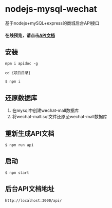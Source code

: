 # nodejs-mysql-wechat
基于nodejs+mySQL+express的商城后台API接口
#### 在线预览，请点击[API文档](https://luotuo19880328.github.io/nodejs-mysql-wechat/)
## 安装
`npm i apidoc -g`

`cd {项目目录}`

`$ npm i`
## 还原数据库
1. 在mysql中创建wechat-mall数据库
2. 将wechat-mall.sql文件还原至wechat-mall数据库 
## 重新生成API文档
`$ npm run api`
## 启动
`$ npm start`
## 后台API文档地址
`http://localhost:3000/api/`
